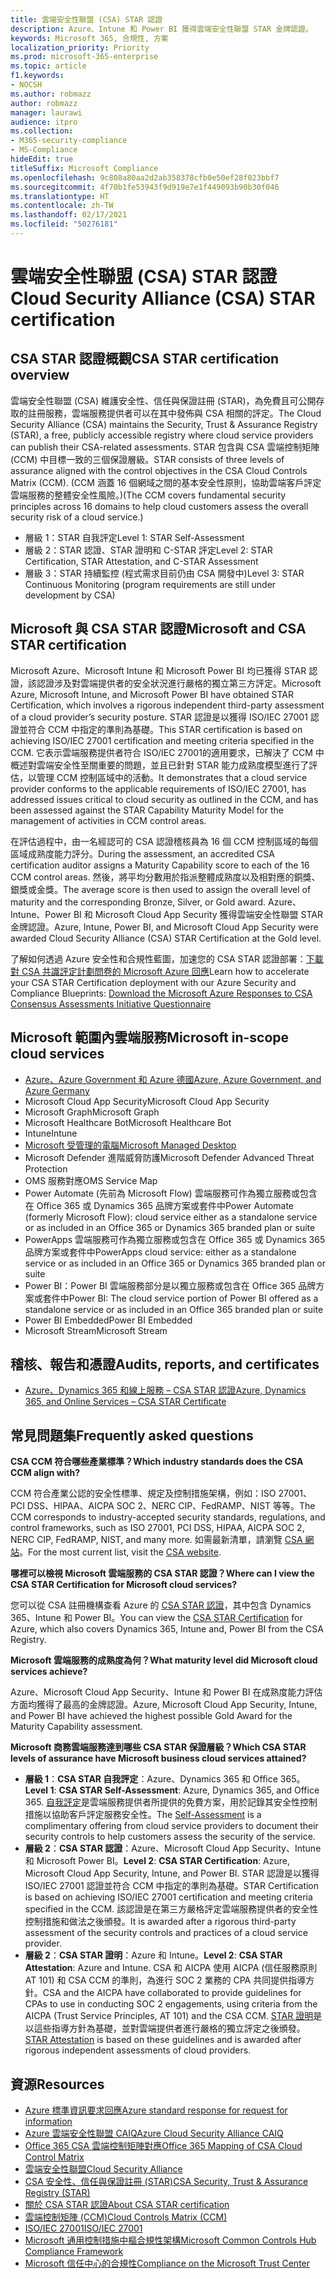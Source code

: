 ```yaml
---
title: 雲端安全性聯盟 (CSA) STAR 認證
description: Azure、Intune 和 Power BI 獲得雲端安全性聯盟 STAR 金牌認證。
keywords: Microsoft 365, 合規性, 方案
localization_priority: Priority
ms.prod: microsoft-365-enterprise
ms.topic: article
f1.keywords:
- NOCSH
ms.author: robmazz
author: robmazz
manager: laurawi
audience: itpro
ms.collection:
- M365-security-compliance
- MS-Compliance
hideEdit: true
titleSuffix: Microsoft Compliance
ms.openlocfilehash: 9c808a80aa2d2ab358378cfb0e50ef28f023bbf7
ms.sourcegitcommit: 4f70b1fe53943f9d919e7e1f449093b90b30f046
ms.translationtype: HT
ms.contentlocale: zh-TW
ms.lasthandoff: 02/17/2021
ms.locfileid: "50276181"
---
```

# <a name="cloud-security-alliance-csa-star-certification"></a><span data-ttu-id="bd929-104">雲端安全性聯盟 (CSA) STAR 認證</span><span class="sxs-lookup"><span data-stu-id="bd929-104">Cloud Security Alliance (CSA) STAR certification</span></span>

## <a name="csa-star-certification-overview"></a><span data-ttu-id="bd929-105">CSA STAR 認證概觀</span><span class="sxs-lookup"><span data-stu-id="bd929-105">CSA STAR certification overview</span></span>

<span data-ttu-id="bd929-106">雲端安全性聯盟 (CSA) 維護安全性、信任與保證註冊 (STAR)，為免費且可公開存取的註冊服務，雲端服務提供者可以在其中發佈與 CSA 相關的評定。</span><span class="sxs-lookup"><span data-stu-id="bd929-106">The Cloud Security Alliance (CSA) maintains the Security, Trust & Assurance Registry (STAR), a free, publicly accessible registry where cloud service providers can publish their CSA-related assessments.</span></span> <span data-ttu-id="bd929-107">STAR 包含與 CSA 雲端控制矩陣 (CCM) 中目標一致的三個保證層級。</span><span class="sxs-lookup"><span data-stu-id="bd929-107">STAR consists of three levels of assurance aligned with the control objectives in the CSA Cloud Controls Matrix (CCM).</span></span> <span data-ttu-id="bd929-108">(CCM 涵蓋 16 個網域之間的基本安全性原則，協助雲端客戶評定雲端服務的整體安全性風險。)</span><span class="sxs-lookup"><span data-stu-id="bd929-108">(The CCM covers fundamental security principles across 16 domains to help cloud customers assess the overall security risk of a cloud service.)</span></span>

- <span data-ttu-id="bd929-109">層級 1：STAR 自我評定</span><span class="sxs-lookup"><span data-stu-id="bd929-109">Level 1: STAR Self-Assessment</span></span>
- <span data-ttu-id="bd929-110">層級 2：STAR 認證、STAR 證明和 C-STAR 評定</span><span class="sxs-lookup"><span data-stu-id="bd929-110">Level 2: STAR Certification, STAR Attestation, and C-STAR Assessment</span></span>
- <span data-ttu-id="bd929-111">層級 3：STAR 持續監控 (程式需求目前仍由 CSA 開發中)</span><span class="sxs-lookup"><span data-stu-id="bd929-111">Level 3: STAR Continuous Monitoring (program requirements are still under development by CSA)</span></span>

## <a name="microsoft-and-csa-star-certification"></a><span data-ttu-id="bd929-112">Microsoft 與 CSA STAR 認證</span><span class="sxs-lookup"><span data-stu-id="bd929-112">Microsoft and CSA STAR certification</span></span>

<span data-ttu-id="bd929-113">Microsoft Azure、Microsoft Intune 和 Microsoft Power BI 均已獲得 STAR 認證，該認證涉及對雲端提供者的安全狀況進行嚴格的獨立第三方評定。</span><span class="sxs-lookup"><span data-stu-id="bd929-113">Microsoft Azure, Microsoft Intune, and Microsoft Power BI have obtained STAR Certification, which involves a rigorous independent third-party assessment of a cloud provider’s security posture.</span></span> <span data-ttu-id="bd929-114">STAR 認證是以獲得 ISO/IEC 27001 認證並符合 CCM 中指定的準則為基礎。</span><span class="sxs-lookup"><span data-stu-id="bd929-114">This STAR certification is based on achieving ISO/IEC 27001 certification and meeting criteria specified in the CCM.</span></span> <span data-ttu-id="bd929-115">它表示雲端服務提供者符合 ISO/IEC 27001的適用要求，已解決了 CCM 中概述對雲端安全性至關重要的問題，並且已針對 STAR 能力成熟度模型進行了評估，以管理 CCM 控制區域中的活動。</span><span class="sxs-lookup"><span data-stu-id="bd929-115">It demonstrates that a cloud service provider conforms to the applicable requirements of ISO/IEC 27001, has addressed issues critical to cloud security as outlined in the CCM, and has been assessed against the STAR Capability Maturity Model for the management of activities in CCM control areas.</span></span>  
  
<span data-ttu-id="bd929-116">在評估過程中，由一名經認可的 CSA 認證稽核員為 16 個 CCM 控制區域的每個區域成熟度能力評分。</span><span class="sxs-lookup"><span data-stu-id="bd929-116">During the assessment, an accredited CSA certification auditor assigns a Maturity Capability score to each of the 16 CCM control areas.</span></span> <span data-ttu-id="bd929-117">然後，將平均分數用於指派整體成熟度以及相對應的銅獎、銀獎或金獎。</span><span class="sxs-lookup"><span data-stu-id="bd929-117">The average score is then used to assign the overall level of maturity and the corresponding Bronze, Silver, or Gold award.</span></span> <span data-ttu-id="bd929-118">Azure、Intune、Power BI 和 Microsoft Cloud App Security 獲得雲端安全性聯盟 STAR 金牌認證。</span><span class="sxs-lookup"><span data-stu-id="bd929-118">Azure, Intune, Power BI, and Microsoft Cloud App Security were awarded Cloud Security Alliance (CSA) STAR Certification at the Gold level.</span></span>  

<span data-ttu-id="bd929-119">了解如何透過 Azure 安全性和合規性藍圖，加速您的 CSA STAR 認證部署：[下載對 CSA 共識評定計劃問卷的 Microsoft Azure 回應](https://gallery.technet.microsoft.com/Azure-Responses-to-CSA-46034a11)</span><span class="sxs-lookup"><span data-stu-id="bd929-119">Learn how to accelerate your CSA STAR Certification deployment with our Azure Security and Compliance Blueprints: [Download the Microsoft Azure Responses to CSA Consensus Assessments Initiative Questionnaire](https://gallery.technet.microsoft.com/Azure-Responses-to-CSA-46034a11)</span></span>

## <a name="microsoft-in-scope-cloud-services"></a><span data-ttu-id="bd929-120">Microsoft 範圍內雲端服務</span><span class="sxs-lookup"><span data-stu-id="bd929-120">Microsoft in-scope cloud services</span></span>

- [<span data-ttu-id="bd929-121">Azure、Azure Government 和 Azure 德國</span><span class="sxs-lookup"><span data-stu-id="bd929-121">Azure, Azure Government, and Azure Germany</span></span>](https://aka.ms/AzureCompliance)
- <span data-ttu-id="bd929-122">Microsoft Cloud App Security</span><span class="sxs-lookup"><span data-stu-id="bd929-122">Microsoft Cloud App Security</span></span>
- <span data-ttu-id="bd929-123">Microsoft Graph</span><span class="sxs-lookup"><span data-stu-id="bd929-123">Microsoft Graph</span></span>
- <span data-ttu-id="bd929-124">Microsoft Healthcare Bot</span><span class="sxs-lookup"><span data-stu-id="bd929-124">Microsoft Healthcare Bot</span></span>
- <span data-ttu-id="bd929-125">Intune</span><span class="sxs-lookup"><span data-stu-id="bd929-125">Intune</span></span>
- [<span data-ttu-id="bd929-126">Microsoft 受管理的電腦</span><span class="sxs-lookup"><span data-stu-id="bd929-126">Microsoft Managed Desktop</span></span>](/microsoft-365/managed-desktop/intro/compliance)
- <span data-ttu-id="bd929-127">Microsoft Defender 進階威脅防護</span><span class="sxs-lookup"><span data-stu-id="bd929-127">Microsoft Defender Advanced Threat Protection</span></span>
- <span data-ttu-id="bd929-128">OMS 服務對應</span><span class="sxs-lookup"><span data-stu-id="bd929-128">OMS Service Map</span></span>
- <span data-ttu-id="bd929-129">Power Automate (先前為 Microsoft Flow) 雲端服務可作為獨立服務或包含在 Office 365 或 Dynamics 365 品牌方案或套件中</span><span class="sxs-lookup"><span data-stu-id="bd929-129">Power Automate (formerly Microsoft Flow): cloud service either as a standalone service or as included in an Office 365 or Dynamics 365 branded plan or suite</span></span>
- <span data-ttu-id="bd929-130">PowerApps 雲端服務可作為獨立服務或包含在 Office 365 或 Dynamics 365 品牌方案或套件中</span><span class="sxs-lookup"><span data-stu-id="bd929-130">PowerApps cloud service: either as a standalone service or as included in an Office 365 or Dynamics 365 branded plan or suite</span></span>
- <span data-ttu-id="bd929-131">Power BI：Power BI 雲端服務部分是以獨立服務或包含在 Office 365 品牌方案或套件中</span><span class="sxs-lookup"><span data-stu-id="bd929-131">Power BI: The cloud service portion of Power BI offered as a standalone service or as included in an Office 365 branded plan or suite</span></span>
- <span data-ttu-id="bd929-132">Power BI Embedded</span><span class="sxs-lookup"><span data-stu-id="bd929-132">Power BI Embedded</span></span>
- <span data-ttu-id="bd929-133">Microsoft Stream</span><span class="sxs-lookup"><span data-stu-id="bd929-133">Microsoft Stream</span></span>

## <a name="audits-reports-and-certificates"></a><span data-ttu-id="bd929-134">稽核、報告和憑證</span><span class="sxs-lookup"><span data-stu-id="bd929-134">Audits, reports, and certificates</span></span>

- [<span data-ttu-id="bd929-135">Azure、Dynamics 365 和線上服務 – CSA STAR 認證</span><span class="sxs-lookup"><span data-stu-id="bd929-135">Azure, Dynamics 365, and Online Services – CSA STAR Certificate</span></span>](https://aka.ms/azurecsastarcert)

## <a name="frequently-asked-questions"></a><span data-ttu-id="bd929-136">常見問題集</span><span class="sxs-lookup"><span data-stu-id="bd929-136">Frequently asked questions</span></span>

<span data-ttu-id="bd929-137">**CSA CCM 符合哪些產業標準？**</span><span class="sxs-lookup"><span data-stu-id="bd929-137">**Which industry standards does the CSA CCM align with?**</span></span>

<span data-ttu-id="bd929-138">CCM 符合產業公認的安全性標準、規定及控制措施架構，例如：ISO 27001、PCI DSS、HIPAA、AICPA SOC 2、NERC CIP、FedRAMP、NIST 等等。</span><span class="sxs-lookup"><span data-stu-id="bd929-138">The CCM corresponds to industry-accepted security standards, regulations, and control frameworks, such as ISO 27001, PCI DSS, HIPAA, AICPA SOC 2, NERC CIP, FedRAMP, NIST, and many more.</span></span> <span data-ttu-id="bd929-139">如需最新清單，請瀏覽 [CSA 網站](https://cloudsecurityalliance.org/)。</span><span class="sxs-lookup"><span data-stu-id="bd929-139">For the most current list, visit the [CSA website](https://cloudsecurityalliance.org/).</span></span>

<span data-ttu-id="bd929-140">**哪裡可以檢視 Microsoft 雲端服務的 CSA STAR 認證？**</span><span class="sxs-lookup"><span data-stu-id="bd929-140">**Where can I view the CSA STAR Certification for Microsoft cloud services?**</span></span>

<span data-ttu-id="bd929-141">您可以從 CSA 註冊機構查看 Azure 的 [CSA STAR 認證](https://aka.ms/csastar-certification)，其中包含 Dynamics 365、Intune 和 Power BI。</span><span class="sxs-lookup"><span data-stu-id="bd929-141">You can view the [CSA STAR Certification](https://aka.ms/csastar-certification) for Azure, which also covers Dynamics 365, Intune and, Power BI from the CSA Registry.</span></span>

<span data-ttu-id="bd929-142">**Microsoft 雲端服務的成熟度為何？**</span><span class="sxs-lookup"><span data-stu-id="bd929-142">**What maturity level did Microsoft cloud services achieve?**</span></span>

<span data-ttu-id="bd929-143">Azure、Microsoft Cloud App Security、Intune 和 Power BI 在成熟度能力評估方面均獲得了最高的金牌認證。</span><span class="sxs-lookup"><span data-stu-id="bd929-143">Azure, Microsoft Cloud App Security, Intune, and Power BI have achieved the highest possible Gold Award for the Maturity Capability assessment.</span></span>

<span data-ttu-id="bd929-144">**Microsoft 商務雲端服務達到哪些 CSA STAR 保證層級？**</span><span class="sxs-lookup"><span data-stu-id="bd929-144">**Which CSA STAR levels of assurance have Microsoft business cloud services attained?**</span></span>

- <span data-ttu-id="bd929-145">**層級 1**：**CSA STAR 自我評定**：Azure、Dynamics 365 和 Office 365。</span><span class="sxs-lookup"><span data-stu-id="bd929-145">**Level 1**: **CSA STAR Self-Assessment**: Azure, Dynamics 365, and Office 365.</span></span> <span data-ttu-id="bd929-146">[自我評定](offering-csa-star-self-assessment.md)是雲端服務提供者所提供的免費方案，用於記錄其安全性控制措施以協助客戶評定服務安全性。</span><span class="sxs-lookup"><span data-stu-id="bd929-146">The [Self-Assessment](offering-csa-star-self-assessment.md) is a complimentary offering from cloud service providers to document their security controls to help customers assess the security of the service.</span></span>
- <span data-ttu-id="bd929-147">**層級 2**：**CSA STAR 認證**：Azure、Microsoft Cloud App Security、Intune 和 Microsoft Power BI。</span><span class="sxs-lookup"><span data-stu-id="bd929-147">**Level 2**: **CSA STAR Certification**: Azure, Microsoft Cloud App Security, Intune, and Power BI.</span></span> <span data-ttu-id="bd929-148">STAR 認證是以獲得 ISO/IEC 27001 認證並符合 CCM 中指定的準則為基礎。</span><span class="sxs-lookup"><span data-stu-id="bd929-148">STAR Certification is based on achieving ISO/IEC 27001 certification and meeting criteria specified in the CCM.</span></span> <span data-ttu-id="bd929-149">該認證是在第三方嚴格評定雲端服務提供者的安全性控制措施和做法之後頒發。</span><span class="sxs-lookup"><span data-stu-id="bd929-149">It is awarded after a rigorous third-party assessment of the security controls and practices of a cloud service provider.</span></span>
- <span data-ttu-id="bd929-150">**層級 2**：**CSA STAR 證明**：Azure 和 Intune。</span><span class="sxs-lookup"><span data-stu-id="bd929-150">**Level 2**: **CSA STAR Attestation**: Azure and Intune.</span></span> <span data-ttu-id="bd929-151">CSA 和 AICPA 使用 AICPA (信任服務原則 AT 101) 和 CSA CCM 的準則，為進行 SOC 2 業務的 CPA 共同提供指導方針。</span><span class="sxs-lookup"><span data-stu-id="bd929-151">CSA and the AICPA have collaborated to provide guidelines for CPAs to use in conducting SOC 2 engagements, using criteria from the AICPA (Trust Service Principles, AT 101) and the CSA CCM.</span></span> <span data-ttu-id="bd929-152">[STAR 證明](offering-CSA-STAR-Attestation.md)是以這些指導方針為基礎，並對雲端提供者進行嚴格的獨立評定之後頒發。</span><span class="sxs-lookup"><span data-stu-id="bd929-152">[STAR Attestation](offering-CSA-STAR-Attestation.md) is based on these guidelines and is awarded after rigorous independent assessments of cloud providers.</span></span>

## <a name="resources"></a><span data-ttu-id="bd929-153">資源</span><span class="sxs-lookup"><span data-stu-id="bd929-153">Resources</span></span>

- [<span data-ttu-id="bd929-154">Azure 標準資訊要求回應</span><span class="sxs-lookup"><span data-stu-id="bd929-154">Azure standard response for request for information</span></span>](https://aka.ms/AzureStandardRequestForInformation)
- [<span data-ttu-id="bd929-155">Azure 雲端安全性聯盟 CAIQ</span><span class="sxs-lookup"><span data-stu-id="bd929-155">Azure Cloud Security Alliance CAIQ</span></span>](https://aka.ms/AzureCSACAIQ)
- [<span data-ttu-id="bd929-156">Office 365 CSA 雲端控制矩陣對應</span><span class="sxs-lookup"><span data-stu-id="bd929-156">Office 365 Mapping of CSA Cloud Control Matrix</span></span>](https://aka.ms/Office365CSACloudControlMatrix)
- [<span data-ttu-id="bd929-157">雲端安全性聯盟</span><span class="sxs-lookup"><span data-stu-id="bd929-157">Cloud Security Alliance</span></span>](https://cloudsecurityalliance.org/)
- [<span data-ttu-id="bd929-158">CSA 安全性、信任與保證註冊 (STAR)</span><span class="sxs-lookup"><span data-stu-id="bd929-158">CSA Security, Trust & Assurance Registry (STAR)</span></span>](https://cloudsecurityalliance.org/star/)
- [<span data-ttu-id="bd929-159">關於 CSA STAR 認證</span><span class="sxs-lookup"><span data-stu-id="bd929-159">About CSA STAR certification</span></span>](https://cloudsecurityalliance.org/star/certification/)
- [<span data-ttu-id="bd929-160">雲端控制矩陣 (CCM)</span><span class="sxs-lookup"><span data-stu-id="bd929-160">Cloud Controls Matrix (CCM)</span></span>](https://cloudsecurityalliance.org/group/cloud-controls-matrix/)
- [<span data-ttu-id="bd929-161">ISO/IEC 27001</span><span class="sxs-lookup"><span data-stu-id="bd929-161">ISO/IEC 27001</span></span>](offering-iso-27001.md)
- [<span data-ttu-id="bd929-162">Microsoft 通用控制措施中樞合規性架構</span><span class="sxs-lookup"><span data-stu-id="bd929-162">Microsoft Common Controls Hub Compliance Framework</span></span>](https://www.microsoft.com/trust-center/compliance/compliance-overview)
- [<span data-ttu-id="bd929-163">Microsoft 信任中心的合規性</span><span class="sxs-lookup"><span data-stu-id="bd929-163">Compliance on the Microsoft Trust Center</span></span>](https://www.microsoft.com/trust-center/compliance/compliance-overview)
